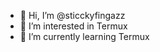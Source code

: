 - 👋 Hi, I’m @sticckyfingazz
- 👀 I’m interested in Termux 
- 🌱 I’m currently learning Termux 


<!---
sticckyfingazz/sticckyfingazz is a ✨ special ✨ repository because its `README.md` (this file) appears on your GitHub profile.
You can click the Preview link to take a look at your changes.
--->
